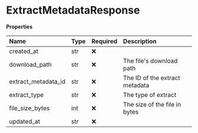 # ExtractMetadataResponse

**Properties**

| Name                | Type | Required | Description                    |
| :------------------ | :--- | :------- | :----------------------------- |
| created_at          | str  | ❌       |                                |
| download_path       | str  | ❌       | The file's download path       |
| extract_metadata_id | str  | ❌       | The ID of the extract metadata |
| extract_type        | str  | ❌       | The type of extract            |
| file_size_bytes     | int  | ❌       | The size of the file in bytes  |
| updated_at          | str  | ❌       |                                |

<!-- This file was generated by liblab | https://liblab.com/ -->
